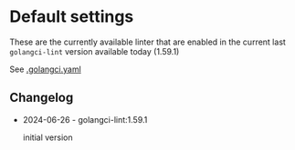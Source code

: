 # Default settings

These are the currently available linter that are enabled in the current last `golangci-lint` version available today (1.59.1)

See [.golangci.yaml](.golangci.yaml)

## Changelog

- 2024-06-26 - golangci-lint:1.59.1

  initial version

